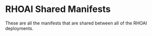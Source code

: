# RHOAI Shared Manifests

These are all the manifests that are shared between all of the RHOAI deployments.
